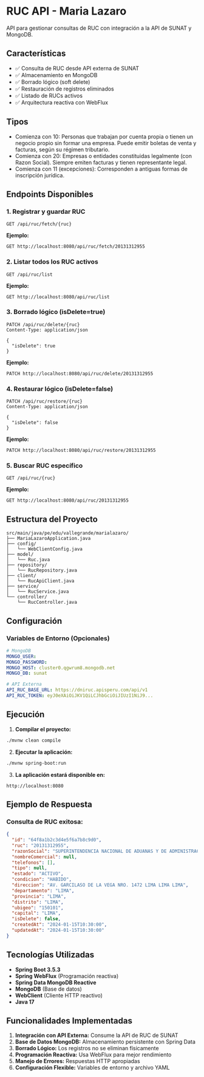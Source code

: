 # RUC API - Maria Lazaro

API para gestionar consultas de RUC con integración a la API de SUNAT y MongoDB.

## Características

- ✅ Consulta de RUC desde API externa de SUNAT
- ✅ Almacenamiento en MongoDB
- ✅ Borrado lógico (soft delete)
- ✅ Restauración de registros eliminados
- ✅ Listado de RUCs activos
- ✅ Arquitectura reactiva con WebFlux
  

## Tipos
- Comienza con 10: Personas que trabajan por cuenta propia o tienen un negocio propio sin formar una empresa.
                   Puede emitir boletas de venta y facturas, según su régimen tributario.
- Comienza con 20: Empresas o entidades constituidas legalmente (con Razon Social).
                   Siempre emiten facturas y tienen representante legal.
- Comienza con 11 (excepciones): Corresponden a antiguas formas de inscripción jurídica.
  

## Endpoints Disponibles

### 1. Registrar y guardar RUC
```
GET /api/ruc/fetch/{ruc}
```
**Ejemplo:**
```
GET http://localhost:8080/api/ruc/fetch/20131312955
```

### 2. Listar todos los RUC activos
```
GET /api/ruc/list
```
**Ejemplo:**
```
GET http://localhost:8080/api/ruc/list
```

### 3. Borrado lógico (isDelete=true)
```
PATCH /api/ruc/delete/{ruc}
Content-Type: application/json

{
  "isDelete": true
}
```
**Ejemplo:**
```
PATCH http://localhost:8080/api/ruc/delete/20131312955
```

### 4. Restaurar lógico (isDelete=false)
```
PATCH /api/ruc/restore/{ruc}
Content-Type: application/json

{
  "isDelete": false
}
```
**Ejemplo:**
```
PATCH http://localhost:8080/api/ruc/restore/20131312955
```

### 5. Buscar RUC específico
```
GET /api/ruc/{ruc}
```
**Ejemplo:**
```
GET http://localhost:8080/api/ruc/20131312955
```

## Estructura del Proyecto

```
src/main/java/pe/edu/vallegrande/marialazaro/
├── MariaLazaroApplication.java
├── config/
│   └── WebClientConfig.java
├── model/
│   └── Ruc.java
├── repository/
│   └── RucRepository.java
├── client/
│   └── RucApiClient.java
├── service/
│   └── RucService.java
└── controller/
    └── RucController.java
```

## Configuración

### Variables de Entorno (Opcionales)

```yaml
# MongoDB
MONGO_USER: 
MONGO_PASSWORD: 
MONGO_HOST: cluster0.qgwrum8.mongodb.net
MONGO_DB: sunat

# API Externa
API_RUC_BASE_URL: https://dniruc.apisperu.com/api/v1
API_RUC_TOKEN: eyJ0eXAiOiJKV1QiLCJhbGciOiJIUzI1NiJ9...
```

## Ejecución

1. **Compilar el proyecto:**
```bash
./mvnw clean compile
```

2. **Ejecutar la aplicación:**
```bash
./mvnw spring-boot:run
```

3. **La aplicación estará disponible en:**
```
http://localhost:8080
```

## Ejemplo de Respuesta

### Consulta de RUC exitosa:
```json
{
  "id": "64f8a1b2c3d4e5f6a7b8c9d0",
  "ruc": "20131312955",
  "razonSocial": "SUPERINTENDENCIA NACIONAL DE ADUANAS Y DE ADMINISTRACION TRIBUTARIA - SUNAT",
  "nombreComercial": null,
  "telefonos": [],
  "tipo": null,
  "estado": "ACTIVO",
  "condicion": "HABIDO",
  "direccion": "AV. GARCILASO DE LA VEGA NRO. 1472 LIMA LIMA LIMA",
  "departamento": "LIMA",
  "provincia": "LIMA",
  "distrito": "LIMA",
  "ubigeo": "150101",
  "capital": "LIMA",
  "isDelete": false,
  "createdAt": "2024-01-15T10:30:00",
  "updatedAt": "2024-01-15T10:30:00"
}
```

## Tecnologías Utilizadas

- **Spring Boot 3.5.3**
- **Spring WebFlux** (Programación reactiva)
- **Spring Data MongoDB Reactive**
- **MongoDB** (Base de datos)
- **WebClient** (Cliente HTTP reactivo)
- **Java 17**

## Funcionalidades Implementadas

1. **Integración con API Externa:** Consume la API de RUC de SUNAT
2. **Base de Datos MongoDB:** Almacenamiento persistente con Spring Data
3. **Borrado Lógico:** Los registros no se eliminan físicamente
4. **Programación Reactiva:** Usa WebFlux para mejor rendimiento
5. **Manejo de Errores:** Respuestas HTTP apropiadas
6. **Configuración Flexible:** Variables de entorno y archivo YAML
